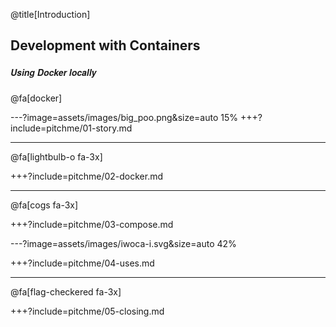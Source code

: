 @title[Introduction]
## Development with Containers
##### <span style="font-family:Helvetica Neue; font-weight:bold">Using <span class="docker-blue">Docker</span> locally</span>

@fa[docker] 

---?image=assets/images/big_poo.png&size=auto 15%
+++?include=pitchme/01-story.md

--- 

@fa[lightbulb-o fa-3x]

+++?include=pitchme/02-docker.md

---

@fa[cogs fa-3x]

+++?include=pitchme/03-compose.md

---?image=assets/images/iwoca-i.svg&size=auto 42%

+++?include=pitchme/04-uses.md

--- 

@fa[flag-checkered fa-3x]

+++?include=pitchme/05-closing.md

